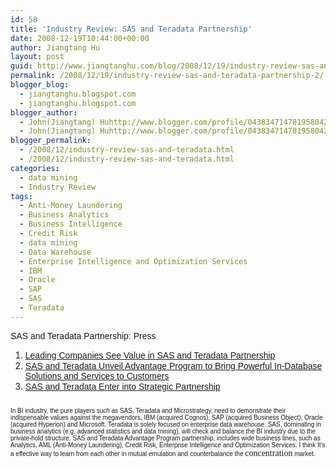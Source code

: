 ```yaml
---
id: 58
title: 'Industry Review: SAS and Teradata Partnership'
date: 2008-12-19T10:44:00+00:00
author: Jiangtang Hu
layout: post
guid: http://www.jiangtanghu.com/blog/2008/12/19/industry-review-sas-and-teradata-partnership-2/
permalink: /2008/12/19/industry-review-sas-and-teradata-partnership-2/
blogger_blog:
  - jiangtanghu.blogspot.com
  - jiangtanghu.blogspot.com
blogger_author:
  - John(Jiangtang) Huhttp://www.blogger.com/profile/04383471478195804254JiangtangHu@gmail.com
  - John(Jiangtang) Huhttp://www.blogger.com/profile/04383471478195804254JiangtangHu@gmail.com
blogger_permalink:
  - /2008/12/industry-review-sas-and-teradata.html
  - /2008/12/industry-review-sas-and-teradata.html
categories:
  - data mining
  - Industry Review
tags:
  - Anti-Money Laundering
  - Business Analytics
  - Business Intelligence
  - Credit Risk
  - data mining
  - Data Warehouse
  - Enterprise Intelligence and Optimization Services
  - IBM
  - Oracle
  - SAP
  - SAS
  - Teradata
---
```

<p class="MsoNormal" style="margin: 0in 0in 0pt;">
  <span style="font-family: Arial; font-size: 100%;">SAS and Teradata Partnership: Press</span>
</p>

<p class="MsoNormal" style="margin: 0in 0in 0pt;">
  <span style="font-family: Arial; font-size: 100%;"> </span>
</p>

  1. <span style="font-family: Arial; font-size: 100%;"><a href="http://www.sas.com/news/preleases/SASandTeradataAdvantageProgram.html">Leading Companies See Value in SAS and Teradata Partnership</a></span>
  2. <span style="font-family: Arial; font-size: 100%;"><a href="http://www.sas.com/news/preleases/TeradataAdvantageProgram.html">SAS and Teradata Unveil Advantage Program to Bring Powerful In-Database Solutions and Services to Customers</a></span>
  3. <span style="font-family: Arial; font-size: 100%;"><a href="http://www.teradata.com/t/page/173874/index.html">SAS and Teradata Enter into Strategic Partnership</a></span><span style="font-size: 100%;"><span style="font-family: Arial; font-size: 10;"><br /> </span></span>

<p class="MsoNormal" style="margin: 0in 0in 0pt;">
  <span style="font-family: Arial; font-size: 100%;"> </span>
</p>

<p class="MsoNormal" style="margin: 0in 0in 0pt;">
  <span style="font-size: 100%;"><span style="font-family: Arial; font-size: 10;"><br /> </span></span>
</p>

<p class="MsoNormal" style="margin: 0in 0in 0pt;">
  <span style="font-size: 100%;"><span style="font-family: Arial; font-size: 10;">In BI industry, the pure players such as SAS, Teradata and Microstrategy, need to demonstrate their indispensable values against the megavendors, IBM (acquired Cognos), SAP (acquired Business Object), Oracle (acquired Hyperion) and Microsoft. Teradata is solely focused on enterprise data warehouse. SAS, dominating in business analytics (e.g. advanced statistics and data mining), will check and balance the BI industry due to the private-hold structure. SAS and Teradata Advantage Program partnership, includes wide business lines, such as Analytics, AML (Anti-Money Laundering), Credit Risk, Enterprise Intelligence and Optimization Services. I think It&#8217;s a effective way to learn from each other in mutual emulation and</span><span style="font-family: Times New Roman;"> </span><span style="font-family: Arial; font-size: 10;">counterbalance the </span><span class="wbtrmn"><span style="font-family: Times New Roman;">concentration</span></span><span style="font-family: Arial; font-size: 10;"> market.</span></span>
</p>
